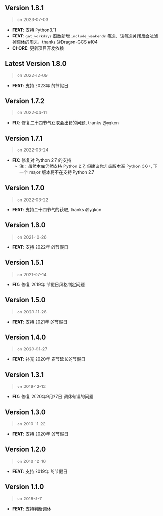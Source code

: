 ## Version 1.8.1
> on 2023-07-03

* **FEAT**: 支持 Python3.11
* **FEAT**: `get_workdays` 函数新增 `include_weekends` 筛选，该筛选关闭后会过滤掉调休的周末，thanks @Dragon-GCS #104
* **CHORE**: 更新项目开发依赖

## Latest Version 1.8.0
> on 2022-12-09

* **FEAT**: 支持 2023年 的节假日

## Version 1.7.2
> on 2022-04-11

* **FIX**: 修复二十四节气获取会出错的问题, thanks @yqkcn

## Version 1.7.1
> on 2022-03-24

* **FIX**: 修复对 Python 2.7 的支持
  - 注：虽然本库仍然支持 Python 2.7, 但建议您升级版本至 Python 3.6+, 下一个 major 版本将不在支持 Python 2.7

## Version 1.7.0
> on 2022-03-22

* **FEAT**: 支持二十四节气的获取, thanks @yqkcn

## Version 1.6.0
> on 2021-10-26

* **FEAT**: 支持 2022年 的节假日

## Version 1.5.1
> on 2021-07-14

* **FIX**: 修复 2019年 节假日风格判定问题

## Version 1.5.0
> on 2020-11-26

* **FEAT**: 支持 2021年 的节假日

## Version 1.4.0
> on 2020-01-27

* **FEAT**: 补充 2020年 春节延长的节假日

## Version 1.3.1
> on 2019-12-12

* **FIX**: 修复 2020年9月27日 调休有误的问题

## Version 1.3.0
> on 2019-11-22

* **FEAT**: 支持 2020年 的节假日


## Version 1.2.0
> on 2018-12-18

* **FEAT**: 支持 2019年 的节假日


## Version 1.1.0
> on 2018-9-7

* **FEAT**: 支持判断调休

